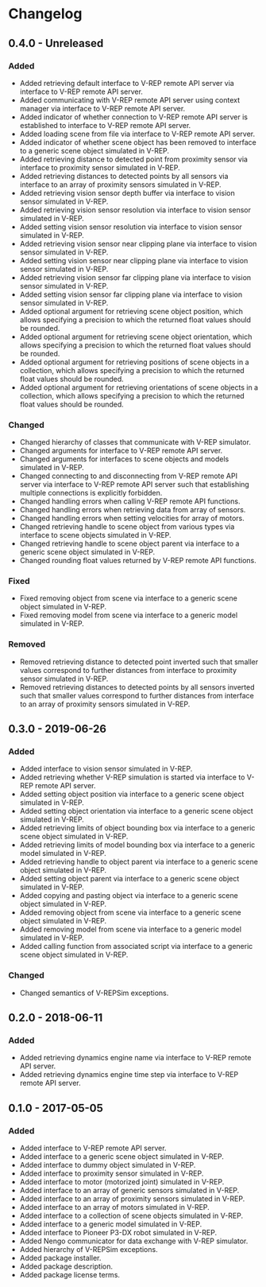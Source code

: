 Changelog
=========

0.4.0 - Unreleased
------------------

### Added

- Added retrieving default interface to V-REP remote API server via interface
  to V-REP remote API server.
- Added communicating with V-REP remote API server using context manager via
  interface to V-REP remote API server.
- Added indicator of whether connection to V-REP remote API server is
  established to interface to V-REP remote API server.
- Added loading scene from file via interface to V-REP remote API server.
- Added indicator of whether scene object has been removed to interface to a
  generic scene object simulated in V-REP.
- Added retrieving distance to detected point from proximity sensor via
  interface to proximity sensor simulated in V-REP.
- Added retrieving distances to detected points by all sensors via interface to
  an array of proximity sensors simulated in V-REP.
- Added retrieving vision sensor depth buffer via interface to vision sensor
  simulated in V-REP.
- Added retrieving vision sensor resolution via interface to vision sensor
  simulated in V-REP.
- Added setting vision sensor resolution via interface to vision sensor
  simulated in V-REP.
- Added retrieving vision sensor near clipping plane via interface to vision
  sensor simulated in V-REP.
- Added setting vision sensor near clipping plane via interface to vision
  sensor simulated in V-REP.
- Added retrieving vision sensor far clipping plane via interface to vision
  sensor simulated in V-REP.
- Added setting vision sensor far clipping plane via interface to vision sensor
  simulated in V-REP.
- Added optional argument for retrieving scene object position, which allows
  specifying a precision to which the returned float values should be rounded.
- Added optional argument for retrieving scene object orientation, which allows
  specifying a precision to which the returned float values should be rounded.
- Added optional argument for retrieving positions of scene objects in a
  collection, which allows specifying a precision to which the returned float
  values should be rounded.
- Added optional argument for retrieving orientations of scene objects in a
  collection, which allows specifying a precision to which the returned float
  values should be rounded.

### Changed

- Changed hierarchy of classes that communicate with V-REP simulator.
- Changed arguments for interface to V-REP remote API server.
- Changed arguments for interfaces to scene objects and models simulated in
  V-REP.
- Changed connecting to and disconnecting from V-REP remote API server via
  interface to V-REP remote API server such that establishing multiple
  connections is explicitly forbidden.
- Changed handling errors when calling V-REP remote API functions.
- Changed handling errors when retrieving data from array of sensors.
- Changed handling errors when setting velocities for array of motors.
- Changed retrieving handle to scene object from various types via interface to
  scene objects simulated in V-REP.
- Changed retrieving handle to scene object parent via interface to a generic
  scene object simulated in V-REP.
- Changed rounding float values returned by V-REP remote API functions.

### Fixed

- Fixed removing object from scene via interface to a generic scene object
  simulated in V-REP.
- Fixed removing model from scene via interface to a generic model simulated in
  V-REP.

### Removed

- Removed retrieving distance to detected point inverted such that smaller
  values correspond to further distances from interface to proximity sensor
  simulated in V-REP.
- Removed retrieving distances to detected points by all sensors inverted such
  that smaller values correspond to further distances from interface to an
  array of proximity sensors simulated in V-REP.

0.3.0 - 2019-06-26
------------------

### Added

- Added interface to vision sensor simulated in V-REP.
- Added retrieving whether V-REP simulation is started via interface to V-REP
  remote API server.
- Added setting object position via interface to a generic scene object
  simulated in V-REP.
- Added setting object orientation via interface to a generic scene object
  simulated in V-REP.
- Added retrieving limits of object bounding box via interface to a generic
  scene object simulated in V-REP.
- Added retrieving limits of model bounding box via interface to a generic
  model simulated in V-REP.
- Added retrieving handle to object parent via interface to a generic scene
  object simulated in V-REP.
- Added setting object parent via interface to a generic scene object simulated
  in V-REP.
- Added copying and pasting object via interface to a generic scene object
  simulated in V-REP.
- Added removing object from scene via interface to a generic scene object
  simulated in V-REP.
- Added removing model from scene via interface to a generic model simulated in
  V-REP.
- Added calling function from associated script via interface to a generic
  scene object simulated in V-REP.

### Changed

- Changed semantics of V-REPSim exceptions.

0.2.0 - 2018-06-11
------------------

### Added

- Added retrieving dynamics engine name via interface to V-REP remote API
  server.
- Added retrieving dynamics engine time step via interface to V-REP remote API
  server.

0.1.0 - 2017-05-05
------------------

### Added

- Added interface to V-REP remote API server.
- Added interface to a generic scene object simulated in V-REP.
- Added interface to dummy object simulated in V-REP.
- Added interface to proximity sensor simulated in V-REP.
- Added interface to motor (motorized joint) simulated in V-REP.
- Added interface to an array of generic sensors simulated in V-REP.
- Added interface to an array of proximity sensors simulated in V-REP.
- Added interface to an array of motors simulated in V-REP.
- Added interface to a collection of scene objects simulated in V-REP.
- Added interface to a generic model simulated in V-REP.
- Added interface to Pioneer P3-DX robot simulated in V-REP.
- Added Nengo communicator for data exchange with V-REP simulator.
- Added hierarchy of V-REPSim exceptions.
- Added package installer.
- Added package description.
- Added package license terms.
